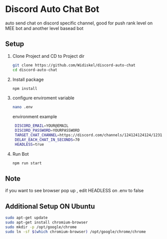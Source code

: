 # Discord Auto Chat Bot

auto send chat on discord specific channel, good for push rank level on MEE bot and another level basead bot

## Setup
1. Clone Project and CD to Project dir
   ```bash
   git clone https://github.com/Widiskel/discord-auto-chat
   cd discord-auto-chat
   ```
2. Install package
   ```bash
   npm install
   ```
3. configure enviroment variable
   ```bash
   nano .env
   ```
   environment example
   ```bash
    DISCORD_EMAIL=YOUR@EMAIL
    DISCORD_PASSWORD=YOURPASSWORD
    TARGET_CHAT_CHANNEL=https://discord.com/channels/124124124124/123124124
    DELAY_EACH_CHAT_IN_SECONDS=70
    HEADLESS=true
   ```
4. Run Bot
   ```bash
   npm run start
   ```

## Note

if you want to see browser pop up , edit HEADLESS on .env to false

## Additional Setup ON Ubuntu
```bash
sudo apt-get update
sudo apt-get install chromium-browser
sudo mkdir -p /opt/google/chrome
sudo ln -sf $(which chromium-browser) /opt/google/chrome/chrome
```
